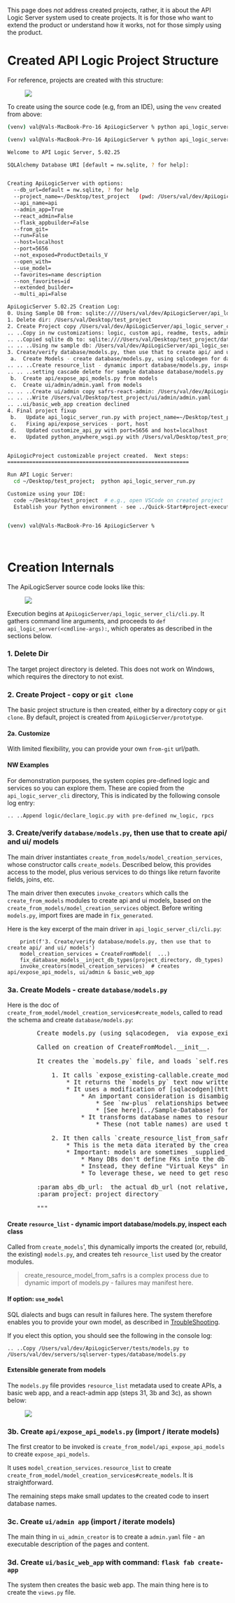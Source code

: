 This page does _not_ address created projects, rather, it is about the API Logic Server system used to create projects.  It is for those who want to extend the product or understand how it works, not for those simply using the product.

# Created API Logic Project Structure

For reference, projects are created with this structure:

<figure><img src="https://github.com/valhuber/apilogicserver/wiki/images/generated-project.png?raw=true"></figure>

To create using the source code (e.g, from an IDE), using the ```venv``` created from above:

```bash
(venv) val@Vals-MacBook-Pro-16 ApiLogicServer % python api_logic_server_cli/cli.py create --project_name=~/Desktop/test_project

(venv) val@Vals-MacBook-Pro-16 ApiLogicServer % python api_logic_server_cli/cli.py create --project_name=~/Desktop/test_project

Welcome to API Logic Server, 5.02.25

SQLAlchemy Database URI [default = nw.sqlite, ? for help]: 


Creating ApiLogicServer with options:
  --db_url=default = nw.sqlite, ? for help
  --project_name=~/Desktop/test_project   (pwd: /Users/val/dev/ApiLogicServer)
  --api_name=api
  --admin_app=True
  --react_admin=False
  --flask_appbuilder=False
  --from_git=
  --run=False
  --host=localhost
  --port=5656
  --not_exposed=ProductDetails_V
  --open_with=
  --use_model=
  --favorites=name description
  --non_favorites=id
  --extended_builder=
  --multi_api=False

ApiLogicServer 5.02.25 Creation Log:
0. Using Sample DB from: sqlite:////Users/val/dev/ApiLogicServer/api_logic_server_cli/database/nw-gold.sqlite
1. Delete dir: /Users/val/Desktop/test_project
2. Create Project copy /Users/val/dev/ApiLogicServer/api_logic_server_cli/project_prototype -> /Users/val/Desktop/test_project
.. ..Copy in nw customizations: logic, custom api, readme, tests, admin app
.. ..Copied sqlite db to: sqlite:////Users/val/Desktop/test_project/database/db.sqlite and updated db_uri in /Users/val/Desktop/test_project/config.py
.. .. ..Using nw sample db: /Users/val/dev/ApiLogicServer/api_logic_server_cli/database/nw-gold.sqlite
3. Create/verify database/models.py, then use that to create api/ and ui/ models
 a.  Create Models - create database/models.py, using sqlcodegen for database: sqlite:////Users/val/Desktop/test_project/database/db.sqlite
.. .. ..Create resource_list - dynamic import database/models.py, inspect each class in /Users/val/Desktop/test_project/database
.. .. ..setting cascade delete for sample database database/models.py
 b.  Create api/expose_api_models.py from models
 c.  Create ui/admin/admin.yaml from models
.. .. ..Create ui/admin copy safrs-react-admin: /Users/val/dev/ApiLogicServer/api_logic_server_cli/create_from_model/safrs-react-admin-npm-build -> /Users/val/Desktop/test_project/ui/safrs-react-admin
.. .. ..Write /Users/val/Desktop/test_project/ui/admin/admin.yaml
.. ..ui/basic_web_app creation declined
4. Final project fixup
 b.   Update api_logic_server_run.py with project_name=~/Desktop/test_project and api_name, host, port
 c.   Fixing api/expose_services - port, host
 d.   Updated customize_api_py with port=5656 and host=localhost
 e.   Updated python_anywhere_wsgi.py with /Users/val/Desktop/test_project


ApiLogicProject customizable project created.  Next steps:
==========================================================

Run API Logic Server:
  cd ~/Desktop/test_project;  python api_logic_server_run.py

Customize using your IDE:
  code ~/Desktop/test_project  # e.g., open VSCode on created project
  Establish your Python environment - see ../Quick-Start#project-execution


(venv) val@Vals-MacBook-Pro-16 ApiLogicServer % 
```

&nbsp;

# Creation Internals

The ApiLogicServer source code looks like this:

<figure><img src="https://github.com/valhuber/apilogicserver/wiki/images/apilogicserver-ide.png?raw=true"></figure>

Execution begins at ```ApiLogicServer/api_logic_server_cli/cli.py```.  It gathers command line arguments, and proceeds to ```def api_logic_server(<cmdline-args):```, which operates as described in the sections below.

### 1. Delete Dir
The target project directory is deleted.  This does not work on Windows, which requires the directory to not exist.

### 2. Create Project - copy or ```git clone```
The basic project structure is then created, either by a directory copy or ```git clone```.  By default, project is created from ```ApiLogicServer/prototype```.

#### 2a. Customize
With limited flexibility, you can provide your own ```from-git``` url/path.

#### NW Examples
For demonstration purposes, the system copies pre-defined logic and services so you can explore them.  These are copied from the ```api_logic_server_cli``` directory,  This is indicated by the following console log entry:

```
.. ..Append logic/declare_logic.py with pre-defined nw_logic, rpcs
```

### 3. Create/verify `database/models.py`, then use that to create api/ and ui/ models

The main driver instantiates `create_from_models/model_creation_services`, whose constructor calls `create_models`.  Described below, this provides access to the model, plus verious services to do things like return favorite fields, joins, etc.

The main driver then executes `invoke_creators` which calls the `create_from_models` modules to create api and ui models, based on the `create_from_models/model_creation_services` object.  Before writing `models.py`, import fixes are made in `fix_generated`.

Here is the key excerpt of the main driver in `api_logic_server_cli/cli.py`:

```
    print(f'3. Create/verify database/models.py, then use that to create api/ and ui/ models')
    model_creation_services = CreateFromModel(  ...)
    fix_database_models__inject_db_types(project_directory, db_types)
    invoke_creators(model_creation_services)  # creates api/expose_api_models, ui/admin & basic_web_app
```

### 3a. Create Models - create ```database/models.py``` 
Here is the doc of `create_from_model/model_creation_services#create_models`,
called to read the schema and create ```database/models.py```:

<pre>
        Create models.py (using sqlacodegen,  via expose_existing.expose_existing_callable).

        Called on creation of CreateFromModel.__init__.

        It creates the `models.py` file, and loads `self.resource_list` used by creators to iterate the model.

            1. It calls `expose_existing-callable.create_models_from_db`:
                * It returns the `models_py` text now written to the projects' `database/models.py`.
                * It uses a modification of [sqlacodgen](https://github.com/agronholm/sqlacodegen), by Alex Grönholm -- many thanks!
                    * An important consideration is disambiguating multiple relationships between the same w tables
                        * See `nw-plus` relationships between `Department` and `Employee`.
                        * [See here](../Sample-Database) for a database diagram.
                    * It transforms database names to resource names - capitalized, singular
                        * These (not table names) are used to create api and ui model

            2. It then calls `create_resource_list_from_safrs`, to create the `resource_list`
                * This is the meta data iterated by the creation modules to create api and ui model classes.
                * Important: models are sometimes _supplied_ (`use_model`), not generated, because:
                    * Many DBs don't define FKs into the db (e.g. nw.db).
                    * Instead, they define "Virtual Keys" in their model files.
                    * To leverage these, we need to get resource Metadata from model classes, not db

        :param abs_db_url:  the actual db_url (not relative, reflects sqlite [nw] copy)
        :param project: project directory

        """
</pre>

#### Create `resource_list` - dynamic import database/models.py, inspect each class
Called from `create_models`', this dynamically imports
the created (or, rebuild, the existing) `models.py`,
and creates teh `resource_list` used by the creator modules.

> create_resource_model_from_safrs is a complex process due to dynamic import of models.py - failures may manifest here.

#### If option: ```use_model```
SQL dialects and bugs can result in failures here.  The system therefore enables you to provide your own model, as described in [TroubleShooting](wiki/Troubleshooting#manual-model-repair).

If you elect this option, you should see the following in the console log:
```
.. ..Copy /Users/val/dev/ApiLogicServer/tests/models.py to /Users/val/dev/servers/sqlserver-types/database/models.py
```

#### Extensible generate from models
The ```models.py``` file provides `resource_list` metadata used to create APIs, a basic web app, and a react-admin app (steps 31, 3b and 3c), as shown below:

<figure><img src="https://github.com/valhuber/apilogicserver/wiki/images/apilogicserver-ide-create-from-model.png?raw=true"></figure>

### 3b. Create ```api/expose_api_models.py``` (import / iterate models) 

The first creator to be invoked is `create_from_model/api_expose_api_models` to create `expose_api_models`.

It uses `model_creation_services.resource_list` to create `create_from_model/model_creation_services#create_models`.  It is straightforward.

The remaining steps make small updates to the created code to insert database names.

### 3c. Create ```ui/admin app``` (import / iterate models)

The main thing in `ui_admin_creator` is to create a ```admin.yaml``` file - an executable description of the pages and content.

### 3d. Create ```ui/basic_web_app``` with command: ```flask fab create-app```
The system then creates the basic web app.  The main thing here is to create the ```views.py``` file.

&nbsp;

